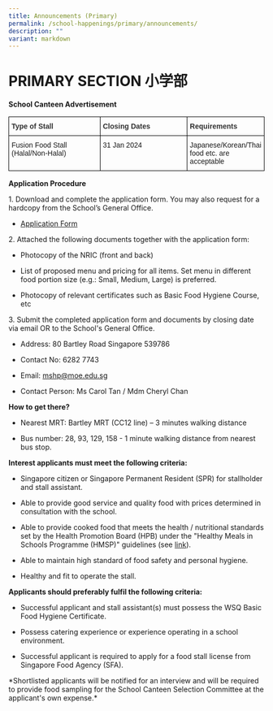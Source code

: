 ```yaml
---
title: Announcements (Primary)
permalink: /school-happenings/primary/announcements/
description: ""
variant: markdown
---
```

# PRIMARY SECTION 小学部

**School Canteen Advertisement**

<style type="text/css">
.tg  {border-collapse:collapse;border-spacing:0;}
.tg td{border-color:black;border-style:solid;border-width:1px;font-family:Arial, sans-serif;font-size:14px;
  overflow:hidden;padding:10px 5px;word-break:normal;}
.tg  {border-collapse:collapse;border-spacing:0;}
.tg td{border-color:black;border-style:solid;border-width:1px;font-family:Arial, sans-serif;font-size:14px;
  overflow:hidden;padding:10px 5px;word-break:normal;}
.tg th{border-color:black;border-style:solid;border-width:1px;font-family:Arial, sans-serif;font-size:14px;
  font-weight:normal;overflow:hidden;padding:10px 5px;word-break:normal;}
.tg .tg-vkjt{color:#323232;font-weight:bold;text-align:left;vertical-align:top}
.tg .tg-0lax{text-align:left;vertical-align:top}
</style>
<table style="table-layout: fixed; width: 100%;" class="tg">
<thead>
  <tr>
    <th style="width: 50%" class="tg-vkjt"><span style="color:#323232">Type of Stall</span></th>
    <th style="width: 50%" class="tg-vkjt"><span style="color:#323232">Closing Dates</span></th><th style="width: 50%" class="tg-vkjt"><span style="color:#323232">Requirements</span></th>
  </tr>
</thead>
<tbody>
  <tr>
    <td style="width: 50%" class="tg-0lax">Fusion Food Stall (Halal/Non-Halal)</td>
    <td style="width: 50%" class="tg-0lax">31 Jan 2024</td>
		<td style="width: 50%" class="tg-0lax">Japanese/Korean/Thai food etc. are acceptable</td>
  </tr>
</tbody>
</table>

       

**Application Procedure**

1\. Download and complete the application form. You may also request for a hardcopy from the School’s General Office.

* [Application Form](/files/application%20form.pdf)

2\. Attached the following documents together with the application form:

* Photocopy of the NRIC (front and back)

* List of proposed menu and pricing for all items. Set menu in different food portion size (e.g.: Small, Medium, Large) is preferred.

* Photocopy of relevant certificates such as Basic Food Hygiene Course, etc

3\. Submit the completed application form and documents by closing date via email OR to the School's General Office.

* Address: 80 Bartley Road Singapore 539786

* Contact No: 6282 7743

* Email: mshp@moe.edu.sg

* Contact Person: Ms Carol Tan / Mdm Cheryl Chan

**How to get there?**

* Nearest MRT: Bartley MRT (CC12 line) – 3 minutes walking distance

* Bus number: 28, 93, 129, 158 - 1 minute walking distance from nearest bus stop.

**Interest applicants must meet the following criteria:**

* Singapore citizen or Singapore Permanent Resident (SPR) for stallholder and stall assistant.

* Able to provide good service and quality food with prices determined in consultation with the school.

* Able to provide cooked food that meets the health / nutritional standards set by the Health Promotion Board (HPB) under the "Healthy Meals in Schools Programme (HMSP)" guidelines (see [link](https://www.hpb.gov.sg/schools/school-programmes/healthy-meals-in-schools-programme)).

* Able to maintain high standard of food safety and personal hygiene.

* Healthy and fit to operate the stall.

**Applicants should preferably fulfil the following criteria:**

* Successful applicant and stall assistant(s) must possess the WSQ Basic Food Hygiene Certificate.

* Possess catering experience or experience operating in a school environment.

* Successful applicant is required to apply for a food stall license from Singapore Food Agency (SFA).

*Shortlisted applicants will be notified for an interview and will be required to provide food sampling for the School Canteen Selection Committee at the applicant's own expense.\*